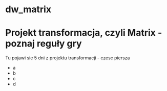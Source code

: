 # dw_matrix
# Projekt transformacja, czyli Matrix - poznaj reguły gry

Tu pojawi sie 5 dni z projektu transformacji - czesc piersza
  - a
  - b
  - c
  - d
  
